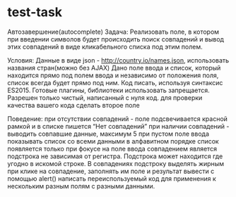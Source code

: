 # test-task
Автозавершение(autocomplete)
Задача: Реализовать поле, в котором при введении символов будет происходить поиск совпадений и вывод этих совпадений в виде кликабельного списка под этим полем.
 
Условия: 
Данные в виде json - http://country.io/names.json, использовать названия стран(можно без AJAX)
Дано поле ввода и список, который находится прямо под полем ввода и независимо от положения поля, список всегда будет прямо под ним.
Код писать, используя синтаксис ES2015. Готовые плагины, библиотеки использовать запрещается. Разрешен только чистый, написанный с нуля код.
для проверки качества вашего кода сделать второе поле
 
Поведение: 
при отсутствии совпадений - поле подсвечивается красной рамкой и в списке пишется “Нет совпадений”
при наличии совпадений - выводить совпавшие данные, максимум 5
при пустом поле ввода показывать список со всеми данными в алфавитном порядке
список появляется только при фокусе на поле ввода
совпадением является подстрока не зависимая от регистра. Подстрока может находится где угодно в искомой строке. В совпадениях подстроку выделять жирным
при клике на совпадение, заполнять им поле и результат вывести с помощью  alert()
написать переиспользуемый код для применения к нескольким разным полям с разными данными.
